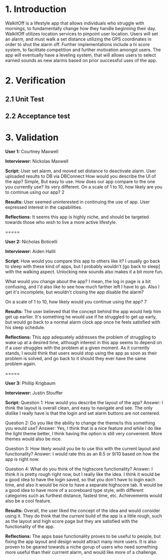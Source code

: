 # **1. Introduction**

WalkItOff is a lifestyle app that allows individuals who struggle with mornings, to fundamentally change how they handle beginning their day. WalkItOff utilizes location services to pinpoint user location. Users will set an alarm, and must walk a set distance utilizing the GPS coordinates in order to shut the alarm off. Further implementations include a hi score system, to facilitate competition and further motivation amongst users. The app will eventually have a leveling system, that will allows users to select earned sounds as new alarms based on prior successful uses of the app.




# **2. Verification**

## **2.1 Unit Test**

## **2.2 Acceptance test**






# **3. Validation**

**User 1:** Courtney Maxwell

**Interviewer:** Nickolas Maxwell

**Script:**
User set alarm, and moved set distance to deactivate alarm.
User uploaded results to DB via DBConnect
How would you describe the UI of the app? Simple, But easy to use.
How does our app compare to the one you currently use? Its very different.
On a scale of 1 to 10, how likely are you to continue using our app? 2

**Results:**
User seemed uninterested in continuing the use of app. User expressed interest in the
capabilities. 

**Reflections:**
It seems this app is highly niche, and should be targeted towards 
those who wish to live a more active lifestyle.

=====

**User 2:** Nicholas Boticelli

**Interviewer:** Aiden Halili

**Script:**
How would you compare this app to others like it?
I usually go back to sleep with these kind of apps, but I probably wouldn't [go back to sleep]
with the walking aspect. Unlocking new sounds also makes it a bit more fun.

What would you change about the app?
I mean, the log in page is a bit confusing, and I'd also like to see how much farther left I have to go.
Also I get it's incomplete, but wouldn't closing the app disable the alarm?

On a scale of 1 to 10, how likely would you continue using the app?
7

**Results:**
The user believed that the concept behind the app would help him get up earlier. It's something he
would use if he struggled to get up early, but would go back to a normal alarm clock app once he feels
satisfied with his sleep schedule.

**Reflections:**
This app adequately addresses the problem of struggling to wake up at a desired time, although interest
in this app seems to depend on if a user struggles with the problem at a given moment. As it currently stands,
I would think that users would stop using the app as soon as their problem is solved, and go back to it should they
ever have the same problem again.

=====

**User 3:** Phillip Krigbaum 

**Interviewer:** Justin Stouffer 

**Script:** Question 1: How would you describe the layout of the app?
Answer: I think the layout is overall clean, and easy to navigate and see. The only dislike I really have is that the login and set alarm buttons are not centered. 

Question 2: Do you like the ability to change the theme/is this something you would use?
Answer: Yes, I think that is a nice feature and while I do like the light theme better, I think having the option is still very convenient. More themes would also be nice.

Question 3: How likely would you be to use this with the current layout and functionality?
Answer: I would rate this as an 8.5 or 9/10 based on how the app is right now. 

Question 4: What do you think of the highscore functionality? 
Answer: I think it is pretty rough right now, but I really like the idea. I think it would be a good idea to have the login saved, so that you don't have to login each time, and also it would be nice to have a separate highscore tab. It would be a good idea to have more of a scoreboard type style, with different categories such as furthest distance, fastest time, etc. Achievements would also be a cool feature. 


**Results:** Overall, the user liked the concept of the idea and would consider using it. They do think that the current build of the app is a little rough, such as the layout and high score page but they are satisfied with the functionality of the app. 

**Reflections:** The apps base functionality proves to be useful to people, but fixing the app layout and design would attract many more users. It is also proven to be geared towards a niche gorup of users who need something more useful than their currrent alarm, and would like more of a challenge. 






